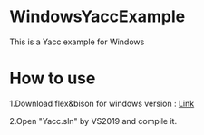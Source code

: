# WindowsYaccExample
This is a Yacc example for Windows

# How to use
1.Download flex&bison for windows version : [Link](https://github.com/lexxmark/winflexbison/releases)

2.Open "Yacc.sln" by VS2019 and compile it.
